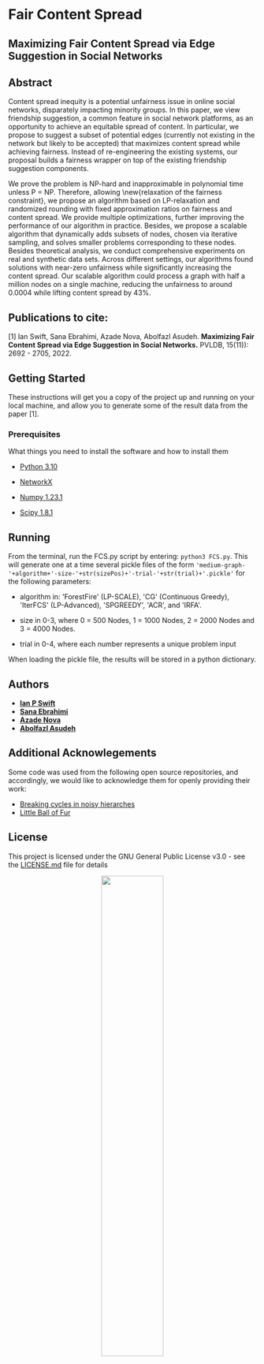 # Fair Content Spread

## Maximizing Fair Content Spread via Edge Suggestion in Social Networks

## Abstract
Content spread inequity is a potential unfairness issue in online social networks, disparately impacting minority groups. In this paper, we view friendship suggestion, a common feature in social network platforms, as an opportunity to achieve an equitable spread of content. In particular, we propose to suggest a subset of potential edges (currently not existing in the network but likely to be accepted) that maximizes content spread while achieving fairness. Instead of re-engineering the existing systems, our proposal builds a fairness wrapper on top of the existing friendship suggestion components.

We prove the problem is NP-hard and inapproximable in polynomial time unless P = NP. Therefore, allowing \new{relaxation of the fairness constraint}, we propose an algorithm based on LP-relaxation and randomized rounding with fixed approximation ratios on fairness and content spread. We provide multiple optimizations, further improving the performance of our algorithm in practice. Besides, we propose a scalable algorithm that dynamically adds subsets of nodes, chosen via iterative sampling, and solves smaller problems corresponding to these nodes. Besides theoretical analysis, we conduct comprehensive experiments on real and synthetic data sets.  Across different settings, our algorithms found solutions with near-zero unfairness while significantly increasing the content spread. Our scalable algorithm could process a graph with half a million nodes on a single machine, reducing the unfairness to around 0.0004 while lifting content spread by 43\%.

## Publications to cite:
[1] Ian Swift, Sana Ebrahimi, Azade Nova, Abolfazl Asudeh. **Maximizing Fair Content Spread via Edge Suggestion in Social Networks.** PVLDB, 15(11)): 2692 - 2705, 2022.

## Getting Started

These instructions will get you a copy of the project up and running on your local machine, and allow you to generate some of the result data from the paper [1].

### Prerequisites

What things you need to install the software and how to install them

* [Python 3.10](https://www.python.org/downloads/)

* [NetworkX ](https://networkx.org/documentation/stable/install.html)

* [Numpy 1.23.1](https://numpy.org/install/)

* [Scipy 1.8.1](https://scipy.org/install/)

## Running

From the terminal, run the FCS.py script by entering: ```python3 FCS.py```. This will generate one at a time several pickle files of the form ```'medium-graph-'+algorithm+'-size-'+str(sizePos)+'-trial-'+str(trial)+'.pickle'``` for the following parameters:

* algorithm in: 'ForestFire' (LP-SCALE), 'CG' (Continuous Greedy), 'IterFCS' (LP-Advanced), 'SPGREEDY', 'ACR', and 'IRFA'.

* size in 0-3, where 0 = 500 Nodes, 1 = 1000 Nodes, 2 = 2000 Nodes and 3 = 4000 Nodes.

* trial in 0-4, where each number represents a unique problem input

When loading the pickle file, the results will be stored in a python dictionary.

## Authors

* **[Ian P Swift](https://github.com/Ian-P-Swift)**
* **[Sana Ebrahimi](https://github.com/sanaebrahimi)**
* **[Azade Nova](https://research.google/people/106111/)**
* **[Abolfazl Asudeh](https://www.cs.uic.edu/~asudeh/)**
## Additional Acknowlegements

Some code was used from the following open source repositories, and accordingly, we would like to acknowledge them for openly providing their work:

* [Breaking cycles in noisy hierarches](https://github.com/zhenv5/breaking_cycles_in_noisy_hierarchies)
* [Little Ball of Fur](https://github.com/benedekrozemberczki/littleballoffur)

## License

This project is licensed under the GNU General Public License v3.0 - see the [LICENSE.md](LICENSE.md) file for details

<p align="center"><img width="50%" src="https://www.cs.uic.edu/~indexlab/imgs/InDeXLab2.gif"></p>

